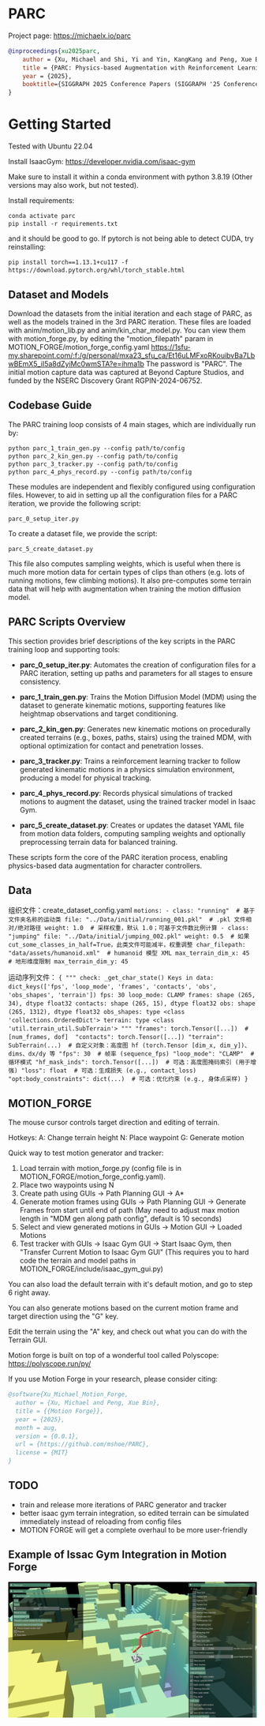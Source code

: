 # PARC

Project page: https://michaelx.io/parc

```bibtex
@inproceedings{xu2025parc,
    author = {Xu, Michael and Shi, Yi and Yin, KangKang and Peng, Xue Bin},
    title = {PARC: Physics-based Augmentation with Reinforcement Learning for Character Controllers},
    year = {2025},
    booktitle={SIGGRAPH 2025 Conference Papers (SIGGRAPH '25 Conference Papers)}
}
```

# Getting Started
Tested with Ubuntu 22.04

Install IsaacGym: https://developer.nvidia.com/isaac-gym

Make sure to install it within a conda environment with python 3.8.19 (Other versions may also work, but not tested).

Install requirements:
```
conda activate parc
pip install -r requirements.txt
```
and it should be good to go. If pytorch is not being able to detect CUDA, try reinstalling:
```
pip install torch==1.13.1+cu117 -f https://download.pytorch.org/whl/torch_stable.html
```

## Dataset and Models
Download the datasets from the initial iteration and each stage of PARC, as well as the models trained in the 3rd PARC iteration.
These files are loaded with anim/motion_lib.py and anim/kin_char_model.py.
You can view them with motion_forge.py, by editing the "motion_filepath" param in MOTION_FORGE/motion_forge_config.yaml
https://1sfu-my.sharepoint.com/:f:/g/personal/mxa23_sfu_ca/Et16uLMFxoRKouibvBa7LbwBEmX5_iI5a8dZyiMc0wmSTA?e=ihma1b
The password is "PARC".
The initial motion capture data was captured at Beyond Capture Studios, and funded by the NSERC Discovery Grant RGPIN-2024-06752.

## Codebase Guide
The PARC training loop consists of 4 main stages, which are individually run by:
```
python parc_1_train_gen.py --config path/to/config
python parc_2_kin_gen.py --config path/to/config
python parc_3_tracker.py --config path/to/config
python parc_4_phys_record.py --config path/to/config
```

These modules are independent and flexibly configured using configuration files. However, to aid in setting up all the configuration files for a PARC iteration, we provide the following script:
```
parc_0_setup_iter.py
```

To create a dataset file, we provide the script:
```
parc_5_create_dataset.py
```
This file also computes sampling weights, which is useful when there is much more motion data for certain types of clips than others (e.g. lots of running motions, few climbing motions). It also pre-computes some terrain data that will help with augmentation when training the motion diffusion model.

## PARC Scripts Overview

This section provides brief descriptions of the key scripts in the PARC training loop and supporting tools:

- **parc_0_setup_iter.py**: Automates the creation of configuration files for a PARC iteration, setting up paths and parameters for all stages to ensure consistency.

- **parc_1_train_gen.py**: Trains the Motion Diffusion Model (MDM) using the dataset to generate kinematic motions, supporting features like heightmap observations and target conditioning.

- **parc_2_kin_gen.py**: Generates new kinematic motions on procedurally created terrains (e.g., boxes, paths, stairs) using the trained MDM, with optional optimization for contact and penetration losses.

- **parc_3_tracker.py**: Trains a reinforcement learning tracker to follow generated kinematic motions in a physics simulation environment, producing a model for physical tracking.

- **parc_4_phys_record.py**: Records physical simulations of tracked motions to augment the dataset, using the trained tracker model in Isaac Gym.

- **parc_5_create_dataset.py**: Creates or updates the dataset YAML file from motion data folders, computing sampling weights and optionally preprocessing terrain data for balanced training.

These scripts form the core of the PARC iteration process, enabling physics-based data augmentation for character controllers.

## Data
组织文件：create_dataset_config.yaml
    ```motions:
      - class: "running"  # 基于文件夹名称的运动类
        file: "../Data/initial/running_001.pkl"  # .pkl 文件相对/绝对路径
        weight: 1.0  # 采样权重，默认 1.0；可基于文件数比例计算
      - class: "jumping"
        file: "../Data/initial/jumping_002.pkl"
        weight: 0.5  # 如果 cut_some_classes_in_half=True，此类文件可能减半，权重调整
    char_filepath: "data/assets/humanoid.xml"  # humanoid 模型 XML
    max_terrain_dim_x: 45  # 地形维度限制
    max_terrain_dim_y: 45```

运动序列文件：
    ```{
        """
        check: _get_char_state()
        Keys in data: dict_keys(['fps', 'loop_mode', 'frames', 'contacts', 'obs', 'obs_shapes', 'terrain'])
        fps: 30
        loop_mode: CLAMP
        frames: shape (265, 34), dtype float32
        contacts: shape (265, 15), dtype float32
        obs: shape (265, 1312), dtype float32
        obs_shapes: type <class 'collections.OrderedDict'>
        terrain: type <class 'util.terrain_util.SubTerrain'>
        """
        "frames": torch.Tensor([...])  # [num_frames, dof] 
        "contacts": torch.Tensor([...])
        "terrain": SubTerrain(...)  # 自定义对象：高度图 hf (torch.Tensor [dim_x, dim_y])、dims、dx/dy 等
        "fps": 30  # 帧率 (sequence_fps)
        "loop_mode": "CLAMP"  # 循环模式
        "hf_mask_inds": torch.Tensor([...])  # 可选：高度图掩码索引 (用于增强)
        "loss": float  # 可选：生成损失 (e.g., contact_loss)
        "opt:body_constraints": dict(...)  # 可选：优化约束 (e.g., 身体点采样)
    }```

## MOTION_FORGE
The mouse cursor controls target direction and editing of terrain.

Hotkeys:
A: Change terrain height
N: Place waypoint
G: Generate motion

Quick way to test motion generator and tracker:
1. Load terrain with motion_forge.py (config file is in MOTION_FORGE/motion_forge_config.yaml).
2. Place two waypoints using N
3. Create path using GUIs -> Path Planning GUI -> A*
4. Generate motion frames using GUIs -> Path Planning GUI -> Generate Frames from start until end of path (May need to adjust max motion length in "MDM gen along path config", default is 10 seconds)
5. Select and view generated motions in GUIs -> Motion GUI -> Loaded Motions
6. Test tracker with GUIs -> Isaac Gym GUI -> Start Isaac Gym, then "Transfer Current Motion to Isaac Gym GUI" (This requires you to hard code the terrain and model paths in MOTION_FORGE/include/isaac_gym_gui.py)

You can also load the default terrain with it's default motion, and go to step 6 right away.

You can also generate motions based on the current motion frame and target direction using the "G" key.

Edit the terrain using the "A" key, and check out what you can do with the Terrain GUI.

Motion forge is built on top of a wonderful tool called Polyscope: https://polyscope.run/py/

If you use Motion Forge in your research, please consider citing:
```bibtex
@software{Xu_Michael_Motion_Forge,
  author = {Xu, Michael and Peng, Xue Bin},
  title = {{Motion Forge}},
  year = {2025},
  month = aug,
  version = {0.0.1},
  url = {https://github.com/mshoe/PARC},
  license = {MIT}
}
```

## TODO
- train and release more iterations of PARC generator and tracker
- better isaac gym terrain integration, so edited terrain can be simulated immediately instead of reloading from config files
- MOTION FORGE will get a complete overhaul to be more user-friendly

## Example of Issac Gym Integration in Motion Forge
![demo](doc/ig_gui-2025-08-12_09.54.32.gif)